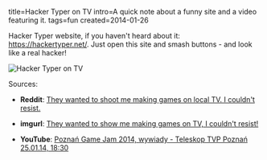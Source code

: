 title=Hacker Typer on TV
intro=A quick note about a funny site and a video featuring it.
tags=fun
created=2014-01-26

Hacker Typer website, if you haven't heard about it: <https://hackertyper.net/>.
Just open this site and smash buttons - and look like a real hacker!

![Hacker Typer on TV](https://i.imgur.com/lz7hOlC.gif)

Sources:

* **Reddit**: [They wanted to shoot me making games on local TV. I couldn't resist.](https://old.reddit.com/r/gifs/comments/1w862f/they_wanted_to_shoot_me_making_games_on_local_tv/)

* **imgurl**: [They wanted to show me making games on TV, I couldn't resist!](https://imgur.com/lz7hOlC)

* **YouTube**: [Poznań Game Jam 2014, wywiady - Teleskop TVP Poznań 25.01.14, 18:30](https://youtu.be/xnDwChRYB6Q?t=118)
